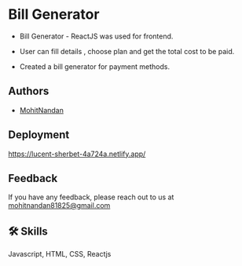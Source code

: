 
# Bill Generator

* Bill Generator - ReactJS was used for frontend.

* User can fill details , choose plan and get the total cost to be paid.

* Created a bill generator for payment methods.

## Authors

- [MohitNandan](https://www.github.com/mohit03nandan)


## Deployment

https://lucent-sherbet-4a724a.netlify.app/


## Feedback

If you have any feedback, please reach out to us at mohitnandan81825@gmail.com


## 🛠 Skills
Javascript, HTML, CSS, Reactjs 

